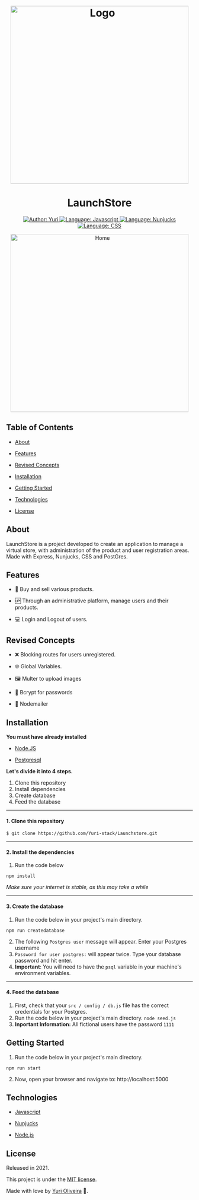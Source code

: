 <h1  align="center">
    <br><img  src="public/images/logo.png"  alt="Logo"  width="480"><br><br>
    LaunchStore
</h1>

<div>
    <p  align="center">
        <a  href="https://www.linkedin.com/in/yuri-silva99/"  target="_blank">
            <img  src="https://img.shields.io/static/v1?label=Author&message=Yuri&color=00ff99&style=for-the-badge&logo=LinkedIn"  alt="Author: Yuri">
        </a>
        <a  href="#">
            <img  src="https://img.shields.io/static/v1?label=Language&message=Javascript&color=yellow&style=for-the-badge&logo=JavaScript"  alt="Language: Javascript">
        </a>
        <a  href="#">
            <img  src="https://img.shields.io/static/v1?label=Template&message=Nunjucks&color=green&style=for-the-badge&logo=Ghost"  alt="Language: Nunjucks">
        </a>
        <a  href="#">
            <img  src="https://img.shields.io/static/v1?label=Language&message=CSS&color=blue&style=for-the-badge&logo=CSS3"  alt="Language: CSS">
        </a>
    </p>
</div>

<p  align="center">
    <img  src="public/images/home.png"  alt="Home"  width="480">
</p>

## Table of Contents

<!--ts-->

* [About](#about)

* [Features](#features)

* [Revised Concepts](#revised-concepts)

* [Installation](#installation)

* [Getting Started](#getting-started)

* [Technologies](#technologies)

* [License](#license)

<!--te-->

## About
<div>

<p  align="center">

LaunchStore is a project developed to create an application to manage a virtual store, with administration of the product and user registration areas. Made with Express, Nunjucks, CSS and PostGres.

</p>

</div>

## Features

- 🎁 Buy and sell various products.

- 🆙 Through an administrative platform, manage users and their products.

- 💻 Login and Logout of users.

## Revised Concepts

- ❌ Blocking routes for users unregistered.

- 🌐 Global Variables.

- 🖼️ Multer to upload images

- 🔑 Bcrypt for passwords

- 📧 Nodemailer

## Installation

**You must have already installed**

- <a  href="https://nodejs.org/en/download/"> Node.JS </a>

- <a  href="https://www.postgresql.org/"> Postgresql </a>

**Let's divide it into 4 steps.**

1. Clone this repository
2. Install dependencies
3. Create database
4. Feed the database

  ---
#### 1. Clone this repository
```
$ git clone https://github.com/Yuri-stack/Launchstore.git
```
---
#### 2. Install the dependencies

1.  Run the code below
```
npm install
```
*Make sure your internet is stable, as this may take a while*

  ---
#### 3. Create the database
  
1.  Run the code below in your project's main directory.
```
npm run createdatabase
```
2. The following `Postgres user` message will appear. Enter your Postgres username
3. `Password for user postgres:` will appear twice. Type your database password and hit enter.
4. **Important**: You will need to have the `psql` variable in your machine's environment variables.

---
#### 4. Feed the database
1. First, check that your `src / config / db.js` file has the correct credentials for your Postgres.
2. Run the code below in your project's main directory.
```node seed.js```
3. **Inportant Information:** All fictional users have the password `1111`

## Getting Started

1. Run the code below in your project's main directory.
```
npm run start
```
2. Now, open your browser and navigate to: http://localhost:5000

## Technologies

- [Javascript](https://www.javascript.com/)

- [Nunjucks](https://mozilla.github.io/nunjucks/)

- [Node.js](https://nodejs.org/en/)

## License

Released in 2021.

This project is under the [MIT license](https://github.com/Yuri-stack/ReadMe/blob/main/LICENSE).

Made with love by [Yuri Oliveira](https://github.com/Yuri-stack) 🚀.